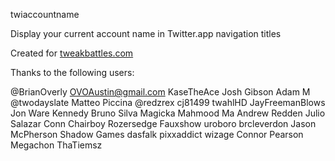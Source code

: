 twiaccountname

Display your current account name in Twitter.app navigation titles

Created for [tweakbattles.com](https://tweakbattles.com)

Thanks to the following users:

@BrianOverly
OVOAustin@gmail.com
KaseTheAce
Josh Gibson
Adam M
@twodayslate
Matteo Piccina
@redzrex
cj81499
twahlHD
JayFreemanBlows
Jon Ware
Kennedy
Bruno Silva
Magicka
Mahmood Ma
Andrew Redden
Julio Salazar
Conn
Chairboy
Rozersedge
Fauxshow
uroboro
brcleverdon
Jason McPherson
Shadow Games
dasfalk
pixxaddict
wizage
Connor Pearson
Megachon
ThaTiemsz


